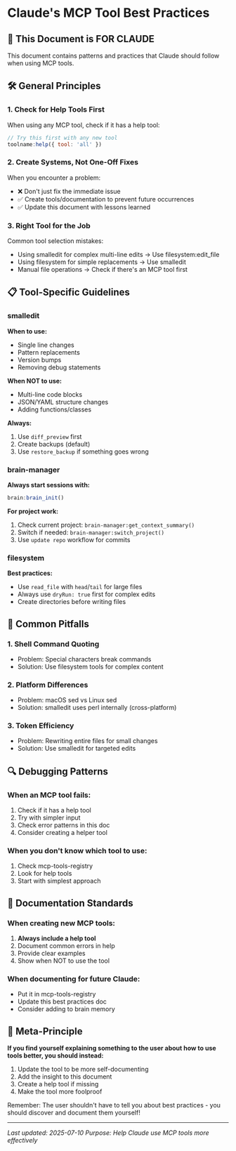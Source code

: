 # Claude's MCP Tool Best Practices

## 🤖 This Document is FOR CLAUDE

This document contains patterns and practices that Claude should follow when using MCP tools.

## 🛠️ General Principles

### 1. **Check for Help Tools First**
When using any MCP tool, check if it has a help tool:
```javascript
// Try this first with any new tool
toolname:help({ tool: 'all' })
```

### 2. **Create Systems, Not One-Off Fixes**
When you encounter a problem:
- ❌ Don't just fix the immediate issue
- ✅ Create tools/documentation to prevent future occurrences
- ✅ Update this document with lessons learned

### 3. **Right Tool for the Job**
Common tool selection mistakes:
- Using smalledit for complex multi-line edits → Use filesystem:edit_file
- Using filesystem for simple replacements → Use smalledit
- Manual file operations → Check if there's an MCP tool first

## 📋 Tool-Specific Guidelines

### smalledit
**When to use:**
- Single line changes
- Pattern replacements
- Version bumps
- Removing debug statements

**When NOT to use:**
- Multi-line code blocks
- JSON/YAML structure changes
- Adding functions/classes

**Always:**
1. Use `diff_preview` first
2. Create backups (default)
3. Use `restore_backup` if something goes wrong

### brain-manager
**Always start sessions with:**
```javascript
brain:brain_init()
```

**For project work:**
1. Check current project: `brain-manager:get_context_summary()`
2. Switch if needed: `brain-manager:switch_project()`
3. Use `update repo` workflow for commits

### filesystem
**Best practices:**
- Use `read_file` with `head`/`tail` for large files
- Always use `dryRun: true` first for complex edits
- Create directories before writing files

## 🚨 Common Pitfalls

### 1. **Shell Command Quoting**
- Problem: Special characters break commands
- Solution: Use filesystem tools for complex content

### 2. **Platform Differences**
- Problem: macOS sed vs Linux sed
- Solution: smalledit uses perl internally (cross-platform)

### 3. **Token Efficiency**
- Problem: Rewriting entire files for small changes
- Solution: Use smalledit for targeted edits

## 🔍 Debugging Patterns

### When an MCP tool fails:
1. Check if it has a help tool
2. Try with simpler input
3. Check error patterns in this doc
4. Consider creating a helper tool

### When you don't know which tool to use:
1. Check mcp-tools-registry
2. Look for help tools
3. Start with simplest approach

## 📝 Documentation Standards

### When creating new MCP tools:
1. **Always include a help tool**
2. Document common errors in help
3. Provide clear examples
4. Show when NOT to use the tool

### When documenting for future Claude:
- Put it in mcp-tools-registry
- Update this best practices doc
- Consider adding to brain memory

## 🎯 Meta-Principle

**If you find yourself explaining something to the user about how to use tools better, you should instead:**
1. Update the tool to be more self-documenting
2. Add the insight to this document
3. Create a help tool if missing
4. Make the tool more foolproof

Remember: The user shouldn't have to tell you about best practices - you should discover and document them yourself!

---
*Last updated: 2025-07-10*
*Purpose: Help Claude use MCP tools more effectively*
